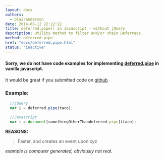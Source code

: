 ```yaml
---
layout: docs
authors:
  - blairanderson
date: 2014-08-12 22:22:22
title: deferred.pipe() in Javascript - without jQuery
description: Utility method to filter and/or chain Deferreds.
method: deferred.pipe
href: "docs/deferred.pipe.html"
status: "inactive"
---
```


#### Sorry, we do not have code examples for implementing [deferred.pipe](http://api.jquery.com/deferred.pipe/) in vanilla javascript.

It would be great if you submitted code on [github](https://github.com/blairanderson/without-jquery/blob/master/docs/deferred.pipe.md)

### Example:

```javascript
  //jQuery
  var i = deferred.pipe(taco);

  //Javascript
  var i = document[somethingOtherThandeferred.pipe](taco);

```

**REASONS:**
> Faster, and creates an event upon xyz

*example is computer generated, obviously not real.*

